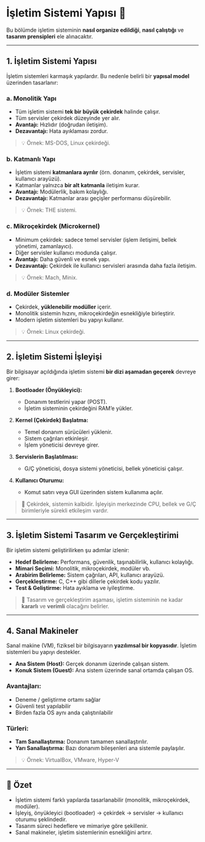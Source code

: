 # İşletim Sistemi Yapısı 🧠

Bu bölümde işletim sisteminin **nasıl organize edildiği**, **nasıl çalıştığı** ve **tasarım prensipleri** ele alınacaktır.

---

## 1. İşletim Sistemi Yapısı

İşletim sistemleri karmaşık yapılardır. Bu nedenle belirli bir **yapısal model** üzerinden tasarlanır:

### a. Monolitik Yapı
- Tüm işletim sistemi **tek bir büyük çekirdek** halinde çalışır.  
- Tüm servisler çekirdek düzeyinde yer alır.  
- **Avantajı:** Hızlıdır (doğrudan iletişim).  
- **Dezavantajı:** Hata ayıklaması zordur.

> 💡 Örnek: MS-DOS, Linux çekirdeği.

### b. Katmanlı Yapı
- İşletim sistemi **katmanlara ayrılır** (örn. donanım, çekirdek, servisler, kullanıcı arayüzü).  
- Katmanlar yalnızca **bir alt katmanla** iletişim kurar.  
- **Avantajı:** Modülerlik, bakım kolaylığı.  
- **Dezavantajı:** Katmanlar arası geçişler performansı düşürebilir.

> 💡 Örnek: THE sistemi.

### c. Mikroçekirdek (Microkernel)
- Minimum çekirdek: sadece temel servisler (işlem iletişimi, bellek yönetimi, zamanlayıcı).  
- Diğer servisler kullanıcı modunda çalışır.  
- **Avantajı:** Daha güvenli ve esnek yapı.  
- **Dezavantajı:** Çekirdek ile kullanıcı servisleri arasında daha fazla iletişim.

> 💡 Örnek: Mach, Minix.

### d. Modüler Sistemler
- Çekirdek, **yüklenebilir modüller** içerir.  
- Monolitik sistemin hızını, mikroçekirdeğin esnekliğiyle birleştirir.  
- Modern işletim sistemleri bu yapıyı kullanır.

> 💡 Örnek: Linux çekirdeği.

---

## 2. İşletim Sistemi İşleyişi

Bir bilgisayar açıldığında işletim sistemi **bir dizi aşamadan geçerek** devreye girer:

1. **Bootloader (Önyükleyici):**  
   - Donanım testlerini yapar (POST).  
   - İşletim sisteminin çekirdeğini RAM’e yükler.

2. **Kernel (Çekirdek) Başlatma:**  
   - Temel donanım sürücüleri yüklenir.  
   - Sistem çağrıları etkinleşir.  
   - İşlem yöneticisi devreye girer.

3. **Servislerin Başlatılması:**  
   - G/Ç yöneticisi, dosya sistemi yöneticisi, bellek yöneticisi çalışır.

4. **Kullanıcı Oturumu:**  
   - Komut satırı veya GUI üzerinden sistem kullanıma açılır.

> 🧭 Çekirdek, sistemin kalbidir. İşleyişin merkezinde CPU, bellek ve G/Ç birimleriyle sürekli etkileşim vardır.

---

## 3. İşletim Sistemi Tasarım ve Gerçekleştirimi

Bir işletim sistemi geliştirilirken şu adımlar izlenir:

- **Hedef Belirleme:** Performans, güvenlik, taşınabilirlik, kullanıcı kolaylığı.  
- **Mimari Seçimi:** Monolitik, mikroçekirdek, modüler vb.  
- **Arabirim Belirleme:** Sistem çağrıları, API, kullanıcı arayüzü.  
- **Gerçekleştirme:** C, C++ gibi dillerle çekirdek kodu yazılır.  
- **Test & Geliştirme:** Hata ayıklama ve iyileştirme.

> 📌 Tasarım ve gerçekleştirim aşaması, işletim sisteminin ne kadar **kararlı** ve **verimli** olacağını belirler.

---

## 4. Sanal Makineler

Sanal makine (VM), fiziksel bir bilgisayarın **yazılımsal bir kopyasıdır**. İşletim sistemleri bu yapıyı destekler.

- **Ana Sistem (Host):** Gerçek donanım üzerinde çalışan sistem.  
- **Konuk Sistem (Guest):** Ana sistem üzerinde sanal ortamda çalışan OS.

### Avantajları:
- Deneme / geliştirme ortamı sağlar  
- Güvenli test yapılabilir  
- Birden fazla OS aynı anda çalıştırılabilir

### Türleri:
- **Tam Sanallaştırma:** Donanım tamamen sanallaştırılır.  
- **Yarı Sanallaştırma:** Bazı donanım bileşenleri ana sistemle paylaşılır.

> 💡 Örnek: VirtualBox, VMware, Hyper-V

---

## 📌 Özet
- İşletim sistemi farklı yapılarda tasarlanabilir (monolitik, mikroçekirdek, modüler).  
- İşleyiş, önyükleyici (bootloader) → çekirdek → servisler → kullanıcı oturumu şeklindedir.  
- Tasarım süreci hedeflere ve mimariye göre şekillenir.  
- Sanal makineler, işletim sistemlerinin esnekliğini artırır.
